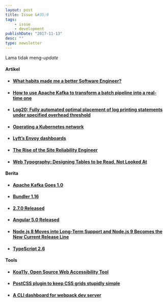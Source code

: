 ```yaml
---
layout: post
title: Issue &#35;9
tags:
    - issue
    - development
publishDate: "2017-11-13"
desc: ""
type: newsletter
---
```


Lama tidak meng-<i>update</i> 

#### Artikel
- #### [What habits made me a better Software Engineer?](https://hackernoon.com/what-habits-made-me-a-better-software-engineer-47e7d54b8fa)
- #### [How to use Apache Kafka to transform a batch pipeline into a real-time one](https://medium.com/@stephane.maarek/how-to-use-apache-kafka-to-transform-a-batch-pipeline-into-a-real-time-one-831b48a6ad85)
- #### [Log20: Fully automated optimal placement of log printing statements under specified overhead threshold](https://blog.acolyer.org/2017/11/03/log20-fully-automated-optimal-placement-of-log-printing-statements-under-specified-overhead-threshold/)
- #### [Operating a Kubernetes network](https://jvns.ca/blog/2017/10/10/operating-a-kubernetes-network/)
- #### [Lyft’s Envoy dashboards](https://medium.com/@mattklein123/lyfts-envoy-dashboards-5c91738816b1?utm_source=jeniustech)
- #### [The Rise of the Site Reliability Engineer](https://blog.newrelic.com/2017/10/30/site-reliability-engineer-sre/)
- #### [Web Typography: Designing Tables to be Read, Not Looked At](https://alistapart.com/article/web-typography-tables)


#### Berita
- #### [Apache Kafka Goes 1.0](https://www.confluent.io/blog/apache-kafka-goes-1-0/)
- #### [Bundler 1.16](http://bundler.io/blog/2017/10/31/bundler-1-16.html)
- #### [2.7.0 Released](http://blog.rubygems.org/2017/11/01/2.7.0-released.html)
- #### [Angular 5.0 Released](https://blog.angular.io/version-5-0-0-of-angular-now-available-37e414935ced)
- #### [Node.js 8 Moves into Long-Term Support and Node.js 9 Becomes the New Current Release Line](https://medium.com/the-node-js-collection/news-node-js-8-moves-into-long-term-support-and-node-js-9-becomes-the-new-current-release-line-74cf754a10a0)
- #### [TypeScript 2.6](https://blogs.msdn.microsoft.com/typescript/2017/10/31/announcing-typescript-2-6/)

#### Tools
- #### [Koa11y, Open Source Web Accessibility Tool](https://open-indy.github.io/Koa11y/)
- #### [PostCSS plugin to keep CSS grids stupidly simple ](https://github.com/sylvainpolletvillard/postcss-grid-kiss?utm_source=jeniustech)
- #### [A CLI dashboard for webpack dev server](https://github.com/FormidableLabs/webpack-dashboard)

